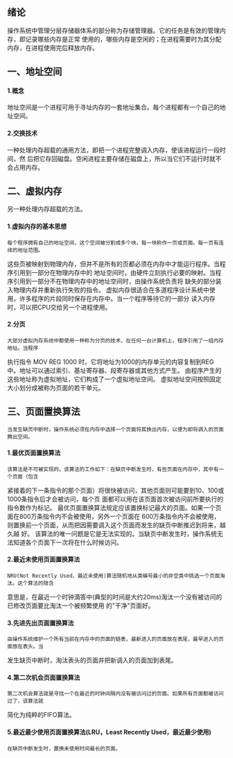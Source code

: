 ## 绪论
操作系统中管理分层存储器体系的部分称为存储管理器。它的任务是有效的管理内存，即记录哪些内存是正常
使用的，哪些内存是空闲的；在进程需要时为其分配内存，在进程使用完后释放内存。
## 一、地址空间
#### 1.概念
地址空间是一个进程可用于寻址内存的一套地址集合。每个进程都有一个自己的地址空间。
#### 2.交换技术
一种处理内存超载的通用方法，即把一个进程完整调入内存，使该进程运行一段时间，然
后把它存回磁盘。空闲进程主要存储在磁盘上，所以当它们不运行时就不会占用内存。
## 二、虚拟内存
另一种处理内存超载的方法。
#### 1.虚拟内存的基本思想
    每个程序拥有自己的地址空间，这个空间被分割成多个块，每一块称作一页或页面。每一页有连续的地址范围。
这些页被映射到物理内存，但并不是所有的页都必须在内存中才能运行程序。当程序引用到一部分在物理内存中的
地址空间时，由硬件立刻执行必要的映射。当程序引用到一部分不在物理内存中的地址空间时，由操作系统负责将
缺失的部分装入物理内存并重新执行失败的指令。
    虚拟内存很适合在多道程序设计系统中使用，许多程序的片段同时保存在内存中。当一个程序等待它的一部分
读入内存时，可以把CPU交给另一个进程使用。
#### 2.分页
	大部分虚拟内存系统中都使用一种称为分页的技术，在任何一台计算机上，程序引用了一组内存地址。当程序
执行指令
	MOV REG 1000
时，它将地址为1000的内存单元的内容复制到REG中。地址可以通过索引、基址寄存器、段寄存器或其他方式产生。
	由程序产生的这些地址称为虚拟地址，它们构成了一个虚拟地址空间。
	虚拟地址空间按照固定大小划分成被称为页面的若干单元。
## 三、页面置换算法
	当发生缺页中断时，操作系统必须在内存中选择一个页面将其换出内存，以便为即将调入的页面腾出空间。

#### 1.最优页面置换算法
	该算法是不可被实现的。该算法的工作如下：在缺页中断发生时，有些页面在内存中，其中有一个页面（包含
紧接着的下一条指令的那个页面）将很快被访问，其他页面则可能要到10、100或1000条指令后才会被访问，每个页
面都可以用在该页面首次被访问前所要执行的指令数作为标记。
	最优页面置换算法规定应该置换标记最大的页面。如果一个页面在800万条指令内不会被使用，另外一个页面在
600万条指令内不会被使用，则置换前一个页面，从而把因需要调入这个页面而发生的缺页中断推迟到将来，越久越
好。
	该算法的唯一问题是它是无法实现的。当缺页中断发生时，操作系统无法知道各个页面下一次将在什么时候访问。
#### 2.最近未使用页面置换算法
	NRU(Not Recently Used，最近未使用)算法随机地从类编号最小的非空类中挑选一个页面淘汰。这个算法的隐含
意思是，在最近一个时钟滴答中(典型的时间是大约20ms)淘汰一个没有被访问的已修改页面要比淘汰一个被频繁使用
的"干净"页面好。
#### 3.先进先出页面置换算法
	由操作系统维护一个所有当前在内存中的页面的链表，最新进入的页面放在表尾，最早进入的页面放在表头。当
发生缺页中断时，淘汰表头的页面并把新调入的页面加到表尾。
#### 4.第二次机会页面置换算法
	第二次机会算法就是寻找一个在最近的时钟间隔内没有被访问过的页面。如果所有页面都被访问过了，该算法就
简化为纯粹的FIFO算法。
#### 5.最近最少使用页面置换算法(LRU，Least Recently Used，最近最少使用)
	在缺页中断发生时，置换未使用时间最长的页面。
